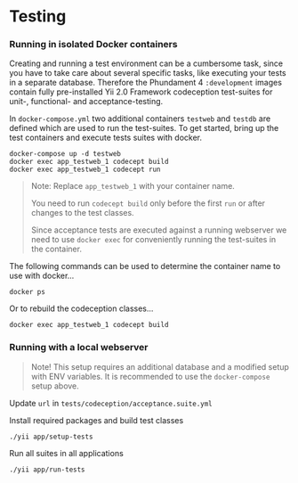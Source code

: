 Testing
=======

### Running in isolated Docker containers

Creating and running a test environment can be a cumbersome task, since you have to take care about several specific tasks, like executing your tests in a separate database. Therefore the Phundament 4 `:development` images contain fully pre-installed Yii 2.0 Framework codeception test-suites for unit-, functional- and acceptance-testing.

In `docker-compose.yml` two additional containers `testweb` and `testdb` are defined which are used to run the test-suites. To get started, bring up the test containers and execute tests suites with docker.

```
docker-compose up -d testweb
docker exec app_testweb_1 codecept build
docker exec app_testweb_1 codecept run
```
> Note: Replace `app_testweb_1` with your container name.
>
> You need to run `codecept build` only before the first `run` or after changes to the test classes.
>
> Since acceptance tests are executed against a running webserver we need to use `docker exec` for conveniently running the test-suites in the container.

The following commands can be used to determine the container name to use with docker...

```
docker ps
```

Or to rebuild the codeception classes...

```
docker exec app_testweb_1 codecept build
```

### Running with a local webserver

> Note! This setup requires an additional database and a modified setup with ENV variables.
> It is recommended to use the `docker-compose` setup above.

Update `url` in `tests/codeception/acceptance.suite.yml`

Install required packages and build test classes

```
./yii app/setup-tests
```

Run all suites in all applications

```
./yii app/run-tests
```

